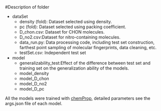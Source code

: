 #Description of folder
+ dataSet
  + density (fold): Dataset selected using density.
  + pc (fold): Dataset selected using packing coefficient.
  + D_chon.csv: Dataset for CHON molecules.
  + D_no2.csv:Dataset for nitro-containing molecules.
  + data_run.py: Data processing code, including test set construction, farthest point sampling of molecular fingerprints, data cleaning, etc.
  + testSet.csv: Independent test set
+ model 
  + generalizability_test:Effect of the difference between test set and training set on the generalization ability of the models.
  + model_density
  + model_D_chon
  + model_D_no2
  + model_D_pc  
  
  
All the models were trained with [chemProp](https://github.com/chemprop/chemprop), detailed parameters see the args.json file of each model.

